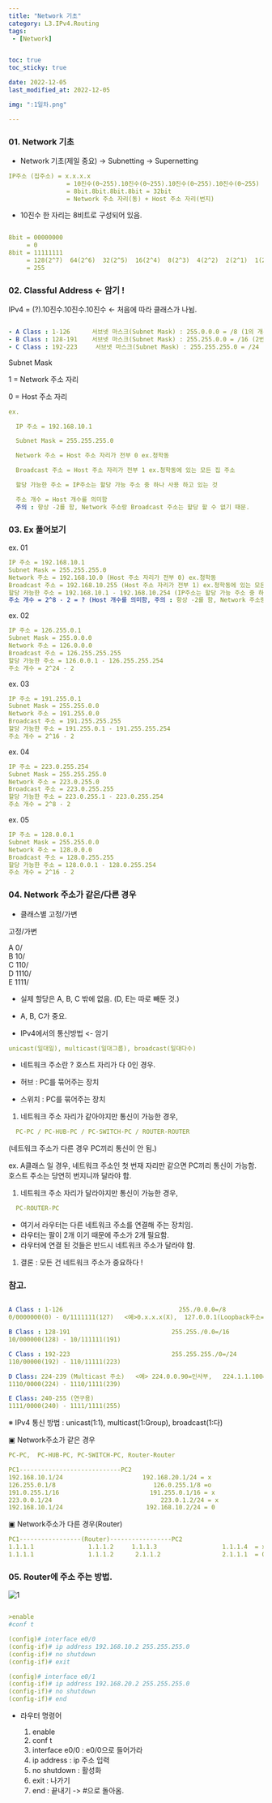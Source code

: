 ```yaml
---
title: "Network 기초"
category: L3.IPv4.Routing
tags:
 - [Network]


toc: true
toc_sticky: true

date: 2022-12-05
last_modified_at: 2022-12-05

img: ":1일차.png"

---
```


<!-- outline-start -->


### 01. Network 기초


- Network 기초(제일 중요) → Subnetting → Supernetting


```yaml
IP주소 (집주소) = x.x.x.x
                = 10진수(0~255).10진수(0~255).10진수(0~255).10진수(0~255)
                = 8bit.8bit.8bit.8bit = 32bit
                = Network 주소 자리(동) + Host 주소 자리(번지)
```

- 10진수 한 자리는 8비트로 구성되어 있음.


```yaml

8bit = 00000000
     = 0
8bit = 11111111
     = 128(2^7)  64(2^6)  32(2^5)  16(2^4)  8(2^3)  4(2^2)  2(2^1)  1(2^0)  ← 암기 !
     = 255

```


### 02. Classful Address  ← 암기 !

IPv4 = (?).10진수.10진수.10진수 ← 처음에 따라 클래스가 나뉨.

```yaml

- A Class : 1-126      서브넷 마스크(Subnet Mask) : 255.0.0.0 = /8 (1의 개수가 8개)
- B Class : 128-191    서브넷 마스크(Subnet Mask) : 255.255.0.0 = /16 (2번째자리까지넽웤)
- C Class : 192-223     서브넷 마스크(Subnet Mask) : 255.255.255.0 = /24 (4번째만호스트주소)

```


Subnet Mask

1 = Network 주소 자리

0 = Host 주소 자리


```yaml
ex.

  IP 주소 = 192.168.10.1

  Subnet Mask = 255.255.255.0

  Network 주소 = Host 주소 자리가 전부 0 ex.청학동

  Broadcast 주소 = Host 주소 자리가 전부 1 ex.청학동에 있는 모든 집 주소

  할당 가능한 주소 = IP주소는 할당 가능 주소 중 하나 사용 하고 있는 것

  주소 개수 = Host 개수를 의미함
  주의 : 항상 -2를 함, Network 주소랑 Broadcast 주소는 할당 할 수 없기 때문.

```


### 03. Ex 풀어보기


ex. 01
```yaml
IP 주소 = 192.168.10.1
Subnet Mask = 255.255.255.0
Network 주소 = 192.168.10.0 (Host 주소 자리가 전부 0) ex.청학동
Broadcast 주소 = 192.168.10.255 (Host 주소 자리가 전부 1) ex.청학동에 있는 모든 집 주소
할당 가능한 주소 = 192.168.10.1 - 192.168.10.254 (IP주소는 할당 가능 주소 중 하나 사용 하고 있는 것)
주소 개수 = 2^8 - 2 = ? (Host 개수를 의미함, 주의 : 항상 -2를 함, Network 주소랑 Broadcast 주소는 할당 할 수 없기 때문)
```


ex. 02
```yaml
IP 주소 = 126.255.0.1
Subnet Mask = 255.0.0.0
Network 주소 = 126.0.0.0
Broadcast 주소 = 126.255.255.255
할당 가능한 주소 = 126.0.0.1 - 126.255.255.254
주소 개수 = 2^24 - 2
```


ex. 03
```yaml
IP 주소 = 191.255.0.1
Subnet Mask = 255.255.0.0
Network 주소 = 191.255.0.0
Broadcast 주소 = 191.255.255.255
할당 가능한 주소 = 191.255.0.1 - 191.255.255.254
주소 개수 = 2^16 - 2
```


ex. 04
```yaml
IP 주소 = 223.0.255.254
Subnet Mask = 255.255.255.0
Network 주소 = 223.0.255.0
Broadcast 주소 = 223.0.255.255
할당 가능한 주소 = 223.0.255.1 - 223.0.255.254
주소 개수 = 2^8 - 2
```


ex. 05
```yaml
IP 주소 = 128.0.0.1
Subnet Mask = 255.255.0.0
Network 주소 = 128.0.0.0
Broadcast 주소 = 128.0.255.255
할당 가능한 주소 = 128.0.0.1 - 128.0.255.254
주소 개수 = 2^16 - 2
```






### 04. Network 주소가 같은/다른 경우

- 클래스별 고정/가변

고정/가변

A 0/ <br/>
B 10/ <br/>
C 110/ <br/>
D 1110/ <br/>
E 1111/ <br/>

- 실제 할당은 A, B, C 밖에 없음. (D, E는 따로 빼둔 것.)
- A, B, C가 중요.

- IPv4에서의 통신방법 <- 암기

```yaml
unicast(일대일), multicast(일대그룹), broadcast(일대다수)
```


- 네트워크 주소란 ? 호스트 자리가 다 0인 경우.

- 허브 : PC를 묶어주는 장치
- 스위치 : PC를 묶어주는 장치

1. 네트워크 주소 자리가 같아야지만 통신이 가능한 경우,

```yaml
  PC-PC / PC-HUB-PC / PC-SWITCH-PC / ROUTER-ROUTER
```
  (네트워크 주소가 다른 경우 PC끼리 통신이 안 됨.)

ex. A클래스 일 경우, 네트워크 주소인 첫 번재 자리만 같으면 PC끼리 통신이 가능함.
호스트 주소는 당연히 번지니까 달라야 함.


1. 네트워크 주소 자리가 달라야지만 통신이 가능한 경우,

```yaml
  PC-ROUTER-PC
```

  - 여기서 라우터는 다른 네트워크 주소를 연결해 주는 장치임.
  - 라우터는 팔이 2개 이기 때문에 주소가 2개 필요함.
  - 라우터에 연결 된 것들은 반드시 네트워크 주소가 달라야 함.



1. 결론 : 모든 건 네트워크 주소가 중요하다 !






### 참고.

```yaml

A Class : 1-126                                255./0.0.0=/8
0/0000000(0) - 0/1111111(127)   <예>0.x.x.x(X),  127.0.0.1(Loopback주소=자기자신)

B Class : 128-191                            255.255./0.0=/16
10/000000(128) - 10/111111(191)

C Class : 192-223                            255.255.255./0=/24
110/00000(192) - 110/11111(223)

D Class: 224-239 (Multicast 주소)   <예> 224.0.0.90=인사부,   224.1.1.100=총무부
1110/0000(224) - 1110/1111(239)

E Class: 240-255 (연구용)
1111/0000(240) - 1111/1111(255)
```
※ IPv4 통신 방법 : unicast(1:1), multicast(1:Group), broadcast(1:다)

▣ Network주소가 같은 경우
```yaml
PC-PC,  PC-HUB-PC, PC-SWITCH-PC, Router-Router

PC1----------------------------PC2
192.168.10.1/24                      192.168.20.1/24 = x
126.255.0.1/8                           126.0.255.1/8 =o
191.0.255.1/16                         191.255.0.1/16 = x
223.0.0.1/24                              223.0.1.2/24 = x
192.168.10.1/24                       192.168.10.2/24 = 0
```
▣ Network주소가 다른 경우(Router)
```yaml
PC1-----------------(Router)-----------------PC2
1.1.1.1               1.1.1.2     1.1.1.3                  1.1.1.4  = x
1.1.1.1               1.1.1.2      2.1.1.2                 2.1.1.1  = 0
```








### 05. Router에 주소 주는 방법.

![1](https://user-images.githubusercontent.com/117553252/211124567-b5ecf71c-b7c4-43e6-a908-e62ac3e7bbe5.png)


```yaml

>enable
#conf t

(config)# interface e0/0
(config-if)# ip address 192.168.10.2 255.255.255.0
(config-if)# no shutdown
(config-if)# exit

(config)# interface e0/1
(config-if)# ip address 192.168.20.2 255.255.255.0
(config-if)# no shutdown
(config-if)# end

```



- 라우터 명령어

  1. enable
  1. conf t
  1. interface e0/0 : e0/0으로 들어가라
  1. ip address : ip 주소 입력
  1. no shutdown : 활성화
  1. exit : 나가기
  1. end : 끝내기 -> #으로 돌아옴.
  
